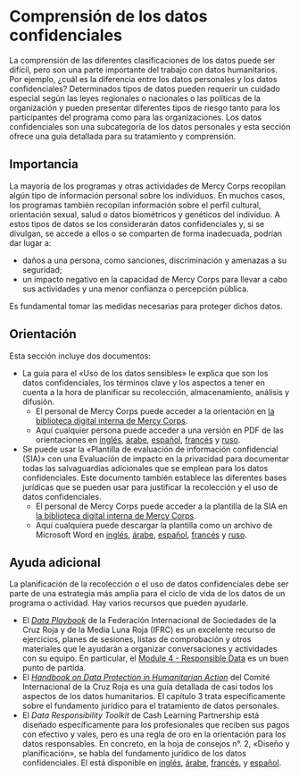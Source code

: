 # Comprensión de los datos confidenciales
La comprensión de las diferentes clasificaciones de los datos puede ser difícil, pero son una parte importante del trabajo con datos humanitarios. Por ejemplo, ¿cuál es la diferencia entre los datos personales y los datos confidenciales? Determinados tipos de datos pueden requerir un cuidado especial según las leyes regionales o nacionales o las políticas de la organización y pueden presentar diferentes tipos de riesgo tanto para los participantes del programa como para las organizaciones. Los datos confidenciales son una subcategoría de los datos personales y esta sección ofrece una guía detallada para su tratamiento y comprensión.

## Importancia
La mayoría de los programas y otras actividades de Mercy Corps recopilan algún tipo de información personal sobre los individuos. En muchos casos, los programas también recopilan información sobre el perfil cultural, orientación sexual, salud o datos biométricos y genéticos del individuo. A estos tipos de datos se los considerarán datos confidenciales y, si se divulgan, se accede a ellos o se comparten de forma inadecuada, podrían dar lugar a:
- daños a una persona, como sanciones, discriminación y amenazas a su seguridad;
- un impacto negativo en la capacidad de Mercy Corps para llevar a cabo sus actividades y una menor confianza o percepción pública.

Es fundamental tomar las medidas necesarias para proteger dichos datos.

## Orientación
Esta sección incluye dos documentos:
- La guía para el «Uso de los datos sensibles» le explica que son los datos confidenciales, los términos clave y los aspectos a tener en cuenta a la hora de planificar su recolección, almacenamiento, análisis y difusión.
  - El personal de Mercy Corps puede acceder a la orientación en [la biblioteca digital interna de Mercy Corps](https://library.mercycorps.org/record/39241).
  - Aquí cualquier persona puede acceder a una versión en PDF de las orientaciones en [inglés](https://dldocs.mercycorps.org/SensitiveDataProcessingGuidance.pdf), [árabe](https://dldocs.mercycorps.org/SensitiveDataGuidance-AR.pdf), [español](https://dldocs.mercycorps.org/SensitiveDataGuidance-ES.pdf), [francés](https://dldocs.mercycorps.org/SensitiveDataGuidance-FR.pdf) y [ruso](https://dldocs.mercycorps.org/SensitiveDataGuidance-RU.pdf).
- Se puede usar la «Plantilla de evaluación de información confidencial (SIA)» con una Evaluación de impacto en la privacidad para documentar todas las salvaguardias adicionales que se emplean para los datos confidenciales. Este documento también establece las diferentes bases jurídicas que se pueden usar para justificar la recolección y el uso de datos confidenciales.
  - El personal de Mercy Corps puede acceder a la plantilla de la SIA en [la biblioteca digital interna de Mercy Corps](https://library.mercycorps.org/record/39245).
  - Aquí cualquiera puede descargar la plantilla como un archivo de Microsoft Word en [inglés](http://dldocs.mercycorps.org/SensitiveInformationAssessmentTemplate.docx), [árabe](http://dldocs.mercycorps.org/SensitiveInformationAssessmentTemplate-AR.docx), [español](http://dldocs.mercycorps.org/SensitiveInformationAssessmentTemplate-ES.docx), [francés](http://dldocs.mercycorps.org/SensitiveInformationAssessmentTemplate-FR.docx) y [ruso](http://dldocs.mercycorps.org/SensitiveInformationAssessmentTemplate-RU.docx).

## Ayuda adicional
La planificación de la recolección o el uso de datos confidenciales debe ser parte de una estrategia más amplia para el ciclo de vida de los datos de un programa o actividad. Hay varios recursos que pueden ayudarle.
- El [*Data Playbook*](https://preparecenter.org/toolkit/data-playbook-toolkit/) de la Federación Internacional de Sociedades de la Cruz Roja y de la Media Luna Roja (IFRC) es un excelente recurso de ejercicios, planes de sesiones, listas de comprobación y otros materiales que le ayudarán a organizar conversaciones y actividades con su equipo. En particular, el [Module 4 - Responsible Data](https://preparecenter.org/responsible-data-data-playbook-beta/) es un buen punto de partida.
- El [*Handbook on Data Protection in Humanitarian Action*](https://www.icrc.org/en/data-protection-humanitarian-action-handbook) del Comité Internacional de la Cruz Roja es una guía detallada de casi todos los aspectos de los datos humanitarios. El capítulo 3 trata específicamente sobre el fundamento jurídico para el tratamiento de datos personales.
- El *Data Responsibility Toolkit* de Cash Learning Partnership está diseñado específicamente para los profesionales que reciben sus pagos con efectivo y vales, pero es una regla de oro en la orientación para los datos responsables. En concreto, en la hoja de consejos n°. 2, «Diseño y planificación», se habla del fundamento jurídico de los datos confidenciales. El está disponible en [inglés](https://www.calpnetwork.org/wp-content/uploads/2021/03/Data-Responsibility-Toolkit_A-guide-for-Cash-and-Voucher-Practitioners.pdf), [árabe](https://www.calpnetwork.org/ar/publication/data-responsibility-toolkit-a-guide-for-cva-practitioners/), [francés](https://www.calpnetwork.org/fr/publication/data-responsibility-toolkit-a-guide-for-cva-practitioners/), y [español](https://www.calpnetwork.org/es/publication/data-responsibility-toolkit-a-guide-for-cva-practitioners/).

